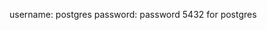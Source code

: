 

username: postgres
password: password 
5432 for postgres


<!-- 

Hey let's go to this!
https://www.linkedin.com/feed/update/urn:li:activity:7039728050925674496/?updateEntityUrn=urn%3Ali%3Afs_updateV2%3A%28urn%3Ali%3Aactivity%3A7039728050925674496%2CFEED_DETAIL%2CEMPTY%2CDEFAULT%2Cfalse%29 

-sent with GPT-4 alpha

-->